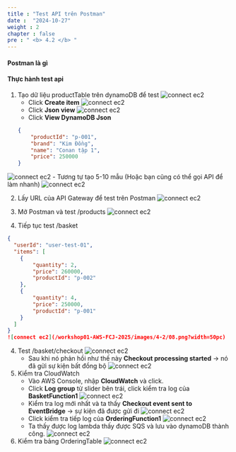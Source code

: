 ```yaml
---
title : "Test API trên Postman"
date :  "2024-10-27" 
weight : 2 
chapter : false
pre : " <b> 4.2 </b> "
---
```


#### Postman là gì


#### Thực hành test api
1. Tạo dữ liệu productTable trên dynamoDB để test
![connect ec2](/workshop01-AWS-FCJ-2025/images/4-2/01.png?width=50pc)
    - Click **Create item**
![connect ec2](/workshop01-AWS-FCJ-2025/images/4-2/02.png?width=50pc)
    - Click **Json view**
![connect ec2](/workshop01-AWS-FCJ-2025/images/4-2/03.png?width=50pc)
    - Click **View DynamoDB Json**
    ```json
    {
        "productId": "p-001",
        "brand": "Kim Đồng",
        "name": "Conan tập 1",
        "price": 250000
    }
    ```
![connect ec2](/workshop01-AWS-FCJ-2025/images/4-2/04.png?width=50pc)
    - Tương tự tạo 5-10 mẫu (Hoặc bạn cũng có thể gọi API để làm nhanh)
![connect ec2](/workshop01-AWS-FCJ-2025/images/4-2/05.png?width=50pc)

2. Lấy URL của API Gateway để test trên Postman
![connect ec2](/workshop01-AWS-FCJ-2025/images/4-2/06.png?width=50pc)

3. Mở Postman và test /products
![connect ec2](/workshop01-AWS-FCJ-2025/images/4-2/07.png?width=50pc)

4. Tiếp tục test /basket
```json
{
  "userId": "user-test-01",
  "items": [
    {
        "quantity": 2,
        "price": 260000,
        "productId": "p-002"
    },
    {
        "quantity": 4,
        "price": 250000,
        "productId": "p-001"
    }
  ]
}
![connect ec2](/workshop01-AWS-FCJ-2025/images/4-2/08.png?width=50pc)
```

4. Test /basket/checkout
![connect ec2](/workshop01-AWS-FCJ-2025/images/4-2/08.png?width=50pc)
    - Sau khi nó phản hồi như thế này **Checkout processing started** -> nó đã gửi sự kiện bất đồng bộ
    ![connect ec2](/workshop01-AWS-FCJ-2025/images/4-2/09.png?width=50pc)
5. Kiểm tra CloudWatch
    - Vào AWS Console, nhập **CloudWatch** và click.
    - Click **Log group** từ slider bên trái, click kiểm tra log của **BasketFunction1**
    ![connect ec2](/workshop01-AWS-FCJ-2025/images/4-2/10.png?width=50pc)
    - Kiểm tra log mới nhất và ta thấy **Checkout event sent to EventBridge** -> sự kiện đã được gửi đi
    ![connect ec2](/workshop01-AWS-FCJ-2025/images/4-2/11.png?width=50pc)
    - Click kiểm tra tiếp log của **OrderingFunction1**
    ![connect ec2](/workshop01-AWS-FCJ-2025/images/4-2/12.png?width=50pc)
    - Ta thấy được log lambda thấy được SQS và lưu vào dynamoDB thành công.
    ![connect ec2](/workshop01-AWS-FCJ-2025/images/4-2/13.png?width=50pc)
6. Kiểm tra bảng OrderingTable 
![connect ec2](/workshop01-AWS-FCJ-2025/images/4-2/14.png?width=50pc)
